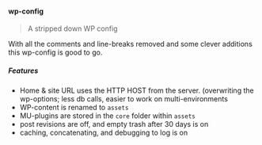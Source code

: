 #### wp-config

> A stripped down WP config

With all the comments and line-breaks removed and some clever additions this wp-config is good to go.

##### Features

+ Home & site URL uses the HTTP HOST from the server.
   (overwriting the wp-options; less db calls, easier to work on multi-environments
+ WP-content is renamed to `assets`
+ MU-plugins are stored in the `core` folder within `assets`
+ post revisions are off, and empty trash after 30 days is on
+ caching, concatenating, and debugging to log is on
